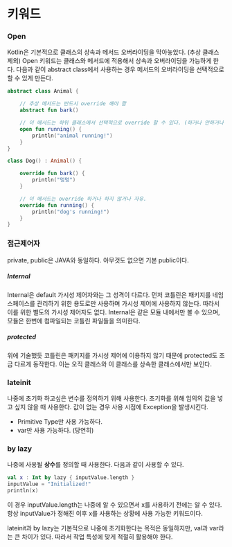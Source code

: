 # 키워드

### Open
Kotlin은 기본적으로 클래스의 상속과 메서드 오버라이딩을 막아놓았다. (추상 클래스 제외)
Open 키워드는 클래스와 메서드에 적용해서 상속과 오버라이딩을 가능하게 한다.
다음과 같이 abstract class에서 사용하는 경우 메서드의 오버라이딩을 선택적으로 할 수 있게 만든다.

```kotlin
abstract class Animal {

    // 추상 메서드는 반드시 override 해야 함
    abstract fun bark()

    // 이 메서드는 하위 클래스에서 선택적으로 override 할 수 있다. (하거나 안하거나 자유)
    open fun running() {
        println("animal running!")
    }
}

class Dog() : Animal() {

    override fun bark() {
        println("멍멍")
    }

    // 이 메서드는 override 하거나 하지 않거나 자유.
    override fun running() {
        println("dog's running!")
    }
}
```

### 접근제어자
private, public은 JAVA와 동일하다. 아무것도 없으면 기본 public이다.

##### Internal
Internal은 default 가시성 제어자와는 그 성격이 다르다. 먼저 코틀린은 패키지를 네임스페이스를 관리하기 위한 용도로만 사용하며 가시성 제어에 사용하지 않는다. 따라서 이를 위한 별도의 가시성 제어자도 없다. Internal은 같은 모듈 내에서만 볼 수 있으며, 모듈은 한번에 컴파일되는 코틀린 파일들을 의미한다.

##### protected
위에 기술했듯 코틀린은 패키지를 가시성 제어에 이용하지 않기 때문에 protected도 조금 다르게 동작한다. 이는 오직 클래스와 이 클래스를 상속한 클래스에서만 보인다.


### lateinit
나중에 초기화 하고싶은 변수를 정의하기 위해 사용한다.
초기화를 위해 임의의 값을 넣고 싶지 않을 때 사용한다. 값이 없는 경우 사용 시점에 Exception을 발생시킨다.
- Primitive Type만 사용 가능하다.
- var만 사용 가능하다. (당연히)

### by lazy
나중에 사용될 **상수**를 정의할 때 사용한다. 다음과 같이 사용할 수 있다.
```kotlin
val x : Int by lazy { inputValue.length }
inputValue = "Initialized!"
println(x)
```
이 경우 inputValue.length는 나중에 알 수 있으면서 x를 사용하기 전에는 알 수 있다.
항상 inputValue가 정해진 이후 x를 사용하는 상황에 사용 가능한 키워드이다.

lateinit과 by lazy는 기본적으로 나중에 초기화한다는 목적은 동일하지만, val과 var라는 큰 차이가 있다. 따라서 작업 특성에 맞게 적절히 활용해야 한다.